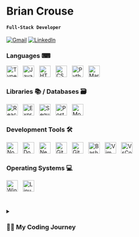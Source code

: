 # Brian Crouse 
**`Full-Stack Developer`**
<br></br>
[![Gmail](https://img.shields.io/badge/Email%20-%23D14836.svg?&style=for-the-badge&logo=gmail&logoColor=white&link=mailto:itscrousie@gmail.com)](mailto:itscrousie@gmail.com)
[![LinkedIn](https://img.shields.io/badge/LinkedIn-%230077B5.svg?&style=for-the-badge&logo=linkedin&logoColor=white&link=https://www.linkedin.com/in/brian-crouse-swe/)](https://www.linkedin.com/in/brian-crouse-swe/)

### Languages ⌨

<img align="left" alt="TypeScript" width="30px" style="padding-right:10px;" src="https://cdn.jsdelivr.net/gh/devicons/devicon/icons/typescript/typescript-plain.svg" />
<img align="left" alt="JavaScript" width="30px" style="padding-right:10px;" src="https://cdn.jsdelivr.net/gh/devicons/devicon/icons/javascript/javascript-plain.svg" />
<img align="left" alt="HTML" width="30px" style="padding-right:10px;" src="https://cdn.jsdelivr.net/gh/devicons/devicon/icons/html5/html5-plain.svg" />
<img align="left" alt="CSS" width="30px" style="padding-right:10px;" src="https://cdn.jsdelivr.net/gh/devicons/devicon/icons/css3/css3-plain.svg" />
<img align="left" alt="Python" width="30px" style="padding-right:10px;" src="https://cdn.jsdelivr.net/gh/devicons/devicon/icons/python/python-original-wordmark.svg" />
<img align="left" alt="Markdown" width="30px" style="padding-right:10px;" src="https://cdn.jsdelivr.net/gh/devicons/devicon/icons/markdown/markdown-original.svg" />

<br />
<br />

### Libraries 📚 / Databases 🗃

<img align="left" alt="React" width="30px" style="padding-right:10px;" src="https://cdn.jsdelivr.net/gh/devicons/devicon/icons/react/react-original.svg" />
<img align="left" alt="Express" width="30px" style="padding-right:10px;" src="https://cdn.jsdelivr.net/gh/devicons/devicon/icons/express/express-original.svg" />
<img align="left" alt="Sequelize" width="30px" style="padding-right:10px;" src="https://cdn.jsdelivr.net/gh/devicons/devicon/icons/sequelize/sequelize-original.svg" />
<img align="left" alt="PostgreSQL" width="30px" style="padding-right:10px;" src="https://cdn.jsdelivr.net/gh/devicons/devicon/icons/postgresql/postgresql-original.svg" />
<img align="left" alt="MongoDB" width="30px" style="padding-right:10px;" src="https://cdn.jsdelivr.net/gh/devicons/devicon/icons/mongodb/mongodb-original-wordmark.svg" />


<br />
<br />

### Development Tools 🛠

<img align="left" alt="NodeJS" width="30px" style="padding-right:10px;" src="https://cdn.jsdelivr.net/gh/devicons/devicon/icons/nodejs/nodejs-original.svg" />
<img align="left" alt="Docker" width="30px" style="padding-right:10px;" src="https://cdn.jsdelivr.net/gh/devicons/devicon/icons/docker/docker-original-wordmark.svg" />
<img align="left" alt="NextJS" width="30px" style="padding-right:10px;" src="https://cdn.jsdelivr.net/gh/devicons/devicon/icons/nextjs/nextjs-original.svg" />
<img align="left" alt="GitHub" width="30px" style="padding-right:10px;" src="https://cdn.jsdelivr.net/gh/devicons/devicon/icons/github/github-original.svg" />
<img align="left" alt="Git" width="30px" style="padding-right:10px;" src="https://cdn.jsdelivr.net/gh/devicons/devicon/icons/git/git-original.svg" />
<img align="left" alt="Bash" width="30px" style="padding-right:10px;" src="https://cdn.jsdelivr.net/gh/devicons/devicon/icons/bash/bash-original.svg" />
<img align="left" alt="Vim" width="30px" style="padding-right:10px;" src="https://cdn.jsdelivr.net/gh/devicons/devicon/icons/vim/vim-original.svg" />
<img align="left" alt="VsCode" width="30px" style="padding-right:10px;" src="https://cdn.jsdelivr.net/gh/devicons/devicon/icons/vscode/vscode-original-wordmark.svg" />

<br />
<br />

### Operating Systems 💻

<img align="left" alt="Windows" width="30px" style="padding-right:10px;" src="https://cdn.jsdelivr.net/gh/devicons/devicon/icons/windows8/windows8-original.svg" />
<img align="left" alt="Linux" width="30px" style="padding-right:10px;" src="https://cdn.jsdelivr.net/gh/devicons/devicon/icons/linux/linux-original.svg" />

<br />
<br />

#

<details>
 <summary><h3>👨‍💻 My Coding Journey</h3></summary>
    I started my coding journey with <strong>Scratch</strong> circa 2010 in my junior year of highschool, while taking STEM focused classes to lay the foundation of my journey as an engineer. At that time I was excited to create really simple videogames my friends and I could play on the school's computers.<br/> Four years later in college, I was pursuing a degree in mechanical engineering. This required me to take a CS116 course "Introductory Computer Programming". - This course taught me <strong>C++</strong>, a language I haven't used since. Regardless, half-way through the next semester I joined the U.S. Army to get a head start on my own life and do something for the country.<br/> I took a complete departure from studying engineering and became an Air Traffic Controller (punny, I know). Which involved problem solving and responding to unforeseen circumstances on a daily basis. Towards the latter half of my military career I had become a Facility Chief of one of the busiest airfields under the U.S. Army, leading a team of 11 controllers.<br/> When I left the military I struggled to find a position equally rewarding and similar in structure; I enjoyed working as part of a team and problem solving. Luckily after reaching my end terms of service, I left the military under honorable conditions and the Veterans Affairs (VA) wrote to me about Vet Tech, a program to get veterans into tech.<br/> Sponsored by Vet Tech I attended the 12-week Hack Reactor Advanced Software Engineering Immersive, conquering complex projects and learning about most of the languages and tools above, as well as proper problem solving methodology related to computer science. - Getting me back on track in the realm of engineering and to where I am today.
